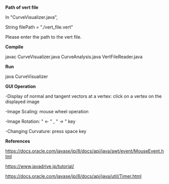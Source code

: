 **Path of vert file**

In "CurveVisualizer.java", 

String filePath = "./vert_file.vert"

Please enter the path to the vert file.

**Compile**

javac CurveVisualizer.java CurveAnalysis.java VertFileReader.java

**Run**

java CurveVisualizer

**GUI Operation**

  -Display of normal and tangent vectors at a vertex: click on a vertex on the displayed image

  -Image Scaling: mouse wheel operation

  -Image Rotation: " <- " , " -> " key

  -Changing Curvature: press space key

**References**

https://docs.oracle.com/javase/jp/8/docs/api/java/awt/event/MouseEvent.html

https://www.javadrive.jp/tutorial/

https://docs.oracle.com/javase/jp/8/docs/api/java/util/Timer.html
